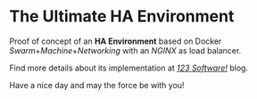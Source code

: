 # The Ultimate HA Environment
Proof of concept of an **HA Environment** based on Docker *Swarm*+*Machine*+*Networking* with an *NGINX* as load balancer.

Find more details about its implementation at *[123 Software!](https://csmoreno.wordpress.com)* blog.

Have a nice day and may the force be with you!